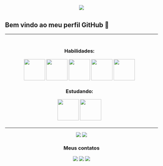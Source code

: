 <h1 align="center">
    <img src="https://readme-typing-svg.herokuapp.com/?font=Righteous&size=55&center=true&vCenter=true&width=600&height=70&duration=2000&lines=;Olá+bem+vindo+👋;ao+meu+GitHub+!;&color=32CD32" /> 
</h1>
<h2> Bem vindo ao meu perfil GitHub 👋 </h2>
                                                                                                                
<table border="0" cellspacing="0" cellpadding="0" >
  <tr>
    <td width="700px">
     <div margin-top="1px">
      <div class="Habilidades" align="center">
      <h3 align="center" >Habilidades:</h2>
     <img class="icon_Java" loading="lazy" src="https://cdn.jsdelivr.net/gh/devicons/devicon/icons/java/java-original.svg" width="70" height="70"/> <img class="icon_Linux" loading="lazy" src="https://cdn.jsdelivr.net/gh/devicons/devicon/icons/linux/linux-original.svg" width="70" height="70"/>  <img class="icon_Python" src="https://cdn.jsdelivr.net/gh/devicons/devicon@latest/icons/python/python-original-wordmark.svg" width="70" height="70" /> <img src="https://cdn.jsdelivr.net/gh/devicons/devicon@latest/icons/html5/html5-original-wordmark.svg" width="70" height="70" /> <img src="https://cdn.jsdelivr.net/gh/devicons/devicon@latest/icons/css3/css3-original-wordmark.svg" width="70" height="70" />
     </div>
      <div class="estudando" align="center">
      <h3 align="center" >Estudando:</h2>
      <img src="https://cdn.jsdelivr.net/gh/devicons/devicon@latest/icons/javascript/javascript-original.svg" width="70" height="70" align="center" /> <img src="https://cdn.jsdelivr.net/gh/devicons/devicon@latest/icons/mysql/mysql-original-wordmark.svg" align="center" width="70" height="70"/>  
     </div>
     </div>
    </td>
    <td>
      <img src="Spongerbob%20Programming.gif" alt="drawing" width="400" height="300" /> 
    </td>
  </tr>
</table>
<div align="center">
<img loading="lazy" height="180em" src="https://github-readme-stats.vercel.app/api/top-langs/?username=gustavodovale&layout=compact&langs_count=7&theme=dracula"/> <img loading="lazy" height="180em" src="https://github-readme-stats.vercel.app/api?username=gustavodovale&show_icons=true&theme=dracula&include_all_commits=true&count_private=true"/>
</div>


<div class="contatos" align="center">
<h3>Meus contatos</h3>
<a href="https://instagram.com/seu-usuário-instagram-aqui" target="_blank"><img loading="lazy" src="https://img.shields.io/badge/-Instagram-%23E4405F?style=for-the-badge&logo=instagram&logoColor=white" target="_blank"></a>
<a href = "mailto:contato@seu-usuário-aqui"><img loading="lazy" src="https://img.shields.io/badge/Gmail-D14836?style=for-the-badge&logo=gmail&logoColor=white" target="_blank"></a>
<a href="https://www.linkedin.com/in/seu-usuário-linkedln-aqui" target="_blank"><img loading="lazy" src="https://img.shields.io/badge/-LinkedIn-%230077B5?style=for-the-badge&logo=linkedin&logoColor=white" target="_blank"></a>   
</div>

